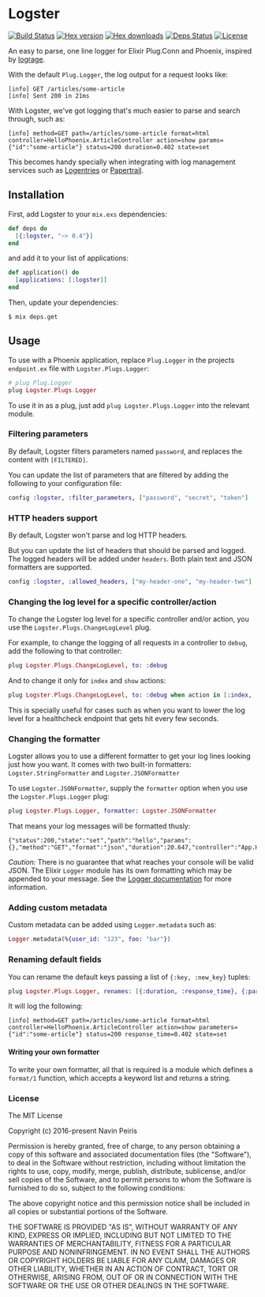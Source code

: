 # Logster

[![Build Status](https://travis-ci.org/navinpeiris/logster.svg?branch=master)](https://travis-ci.org/navinpeiris/logster)
[![Hex version](https://img.shields.io/hexpm/v/logster.svg "Hex version")](https://hex.pm/packages/logster)
[![Hex downloads](https://img.shields.io/hexpm/dt/logster.svg "Hex downloads")](https://hex.pm/packages/logster)
[![Deps Status](https://beta.hexfaktor.org/badge/all/github/navinpeiris/logster.svg)](https://beta.hexfaktor.org/github/navinpeiris/logster)
[![License](http://img.shields.io/:license-mit-blue.svg)](http://doge.mit-license.org)

An easy to parse, one line logger for Elixir Plug.Conn and Phoenix, inspired by [lograge](https://github.com/roidrage/lograge).

With the default `Plug.Logger`, the log output for a request looks like:
```
[info] GET /articles/some-article
[info] Sent 200 in 21ms
```

With Logster, we've got logging that's much easier to parse and search through, such as:
```
[info] method=GET path=/articles/some-article format=html controller=HelloPhoenix.ArticleController action=show params={"id":"some-article"} status=200 duration=0.402 state=set
```

This becomes handy specially when integrating with log management services such as [Logentries](https://logentries.com/) or [Papertrail](https://papertrailapp.com/).

## Installation

First, add Logster to your `mix.exs` dependencies:

```elixir
def deps do
  [{:logster, "~> 0.4"}]
end
```

and add it to your list of applications:

```elixir
def application() do
  [applications: [:logster]]
end
```

Then, update your dependencies:

```
$ mix deps.get
```

## Usage

To use with a Phoenix application, replace `Plug.Logger` in the projects `endpoint.ex` file with `Logster.Plugs.Logger`:

```elixir
# plug Plug.Logger
plug Logster.Plugs.Logger
```

To use it in as a plug, just add `plug Logster.Plugs.Logger` into the relevant module.

### Filtering parameters

By default, Logster filters parameters named `password`, and replaces the content with `[FILTERED]`.

You can update the list of parameters that are filtered by adding the following to your configuration file:

```elixir
config :logster, :filter_parameters, ["password", "secret", "token"]
```

### HTTP headers support

By default, Logster won't parse and log HTTP headers.

But you can update the list of headers that should be parsed and logged. The logged headers will be added under `headers`. Both plain text and JSON formatters are supported.

```elixir
config :logster, :allowed_headers, ["my-header-one", "my-header-two"]
```

### Changing the log level for a specific controller/action

To change the Logster log level for a specific controller and/or action, you use the `Logster.Plugs.ChangeLogLevel` plug.

For example, to change the logging of all requests in a controller to `debug`, add the following to that controller:

```elixir
plug Logster.Plugs.ChangeLogLevel, to: :debug
```

And to change it only for `index` and `show` actions:

```elixir
plug Logster.Plugs.ChangeLogLevel, to: :debug when action in [:index, :show]
```

This is specially useful for cases such as when you want to lower the log level for a healthcheck endpoint that gets hit every few seconds.

### Changing the formatter

Logster allows you to use a different formatter to get your log lines looking just how you want. It comes with two built-in formatters: `Logster.StringFormatter` and `Logster.JSONFormatter`

To use `Logster.JSONFormatter`, supply the `formatter` option when you use the `Logster.Plugs.Logger` plug:

```elixir
plug Logster.Plugs.Logger, formatter: Logster.JSONFormatter
```

That means your log messages will be formatted thusly:
```
{"status":200,"state":"set","path":"hello","params":{},"method":"GET","format":"json","duration":20.647,"controller":"App.HelloController","action":"show"
```
*Caution:* There is no guarantee that what reaches your console will be valid JSON. The Elixir `Logger` module has its own formatting which may be appended to your message. See the [Logger documentation](http://elixir-lang.org/docs/stable/logger/Logger.html) for more information.

### Adding custom metadata

Custom metadata can be added using `Logger.metadata` such as:

```elixir
Logger.metadata(%{user_id: "123", foo: "bar"})
```

### Renaming default fields

You can rename the default keys passing a list of `{:key, :new_key}` tuples:

```elixir
plug Logster.Plugs.Logger, renames: [{:duration, :response_time}, {:params, :parameters}]
```
It will log the following:
```
[info] method=GET path=/articles/some-article format=html controller=HelloPhoenix.ArticleController action=show parameters={"id":"some-article"} status=200 response_time=0.402 state=set
```

#### Writing your own formatter

To write your own formatter, all that is required is a module which defines a `format/1` function, which accepts a keyword list and returns a string.

### License

The MIT License

Copyright (c) 2016-present Navin Peiris

Permission is hereby granted, free of charge, to any person obtaining a copy
of this software and associated documentation files (the "Software"), to deal
in the Software without restriction, including without limitation the rights
to use, copy, modify, merge, publish, distribute, sublicense, and/or sell
copies of the Software, and to permit persons to whom the Software is
furnished to do so, subject to the following conditions:

The above copyright notice and this permission notice shall be included in
all copies or substantial portions of the Software.

THE SOFTWARE IS PROVIDED "AS IS", WITHOUT WARRANTY OF ANY KIND, EXPRESS OR
IMPLIED, INCLUDING BUT NOT LIMITED TO THE WARRANTIES OF MERCHANTABILITY,
FITNESS FOR A PARTICULAR PURPOSE AND NONINFRINGEMENT. IN NO EVENT SHALL THE
AUTHORS OR COPYRIGHT HOLDERS BE LIABLE FOR ANY CLAIM, DAMAGES OR OTHER
LIABILITY, WHETHER IN AN ACTION OF CONTRACT, TORT OR OTHERWISE, ARISING FROM,
OUT OF OR IN CONNECTION WITH THE SOFTWARE OR THE USE OR OTHER DEALINGS IN
THE SOFTWARE.
